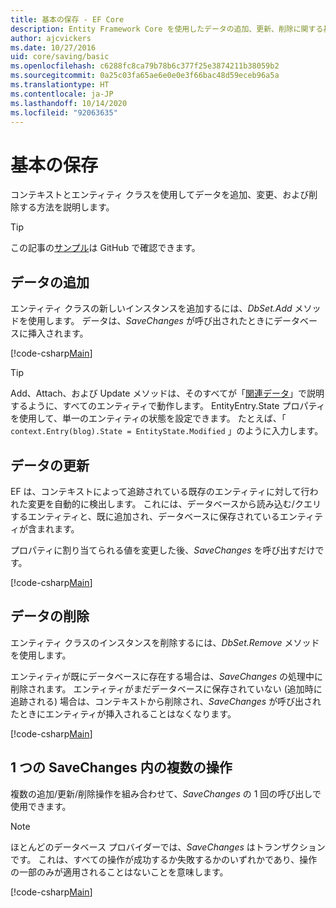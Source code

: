 ```yaml
---
title: 基本の保存 - EF Core
description: Entity Framework Core を使用したデータの追加、更新、削除に関する基本情報
author: ajcvickers
ms.date: 10/27/2016
uid: core/saving/basic
ms.openlocfilehash: c6288fc8ca79b78b6c377f25e3874211b38059b2
ms.sourcegitcommit: 0a25c03fa65ae6e0e0e3f66bac48d59eceb96a5a
ms.translationtype: HT
ms.contentlocale: ja-JP
ms.lasthandoff: 10/14/2020
ms.locfileid: "92063635"
---
```

# <a name="basic-save"></a>基本の保存

コンテキストとエンティティ クラスを使用してデータを追加、変更、および削除する方法を説明します。

> [!TIP]  
> この記事の[サンプル](https://github.com/dotnet/EntityFramework.Docs/tree/master/samples/core/Saving/Basics/)は GitHub で確認できます。

## <a name="adding-data"></a>データの追加

エンティティ クラスの新しいインスタンスを追加するには、*DbSet.Add* メソッドを使用します。 データは、*SaveChanges* が呼び出されたときにデータベースに挿入されます。

[!code-csharp[Main](../../../samples/core/Saving/Basics/Sample.cs#Add)]

> [!TIP]  
> Add、Attach、および Update メソッドは、そのすべてが「[関連データ](xref:core/saving/related-data)」で説明するように、すべてのエンティティで動作します。 EntityEntry.State プロパティを使用して、単一のエンティティの状態を設定できます。 たとえば、「 `context.Entry(blog).State = EntityState.Modified` 」のように入力します。

## <a name="updating-data"></a>データの更新

EF は、コンテキストによって追跡されている既存のエンティティに対して行われた変更を自動的に検出します。 これには、データベースから読み込む/クエリするエンティティと、既に追加され、データベースに保存されているエンティティが含まれます。

プロパティに割り当てられる値を変更した後、*SaveChanges* を呼び出すだけです。

[!code-csharp[Main](../../../samples/core/Saving/Basics/Sample.cs#Update)]

## <a name="deleting-data"></a>データの削除

エンティティ クラスのインスタンスを削除するには、*DbSet.Remove* メソッドを使用します。

エンティティが既にデータベースに存在する場合は、*SaveChanges* の処理中に削除されます。 エンティティがまだデータベースに保存されていない (追加時に追跡される) 場合は、コンテキストから削除され、*SaveChanges* が呼び出されたときにエンティティが挿入されることはなくなります。

[!code-csharp[Main](../../../samples/core/Saving/Basics/Sample.cs#Remove)]

## <a name="multiple-operations-in-a-single-savechanges"></a>1 つの SaveChanges 内の複数の操作

複数の追加/更新/削除操作を組み合わせて、*SaveChanges* の 1 回の呼び出しで使用できます。

> [!NOTE]  
> ほとんどのデータベース プロバイダーでは、*SaveChanges* はトランザクションです。 これは、すべての操作が成功するか失敗するかのいずれかであり、操作の一部のみが適用されることはないことを意味します。

[!code-csharp[Main](../../../samples/core/Saving/Basics/Sample.cs#MultipleOperations)]
